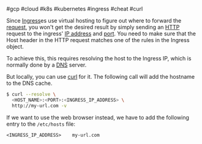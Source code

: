 #gcp #cloud #k8s #kubernetes #ingress #cheat #curl

Since [Ingress](/techstack/k8s/Ingress.md)es use virtual hosting to figure out where to forward the [request](/request), you won't get the desired result by simply sending an [HTTP](/techstack/network/HTTP.md) request to the ingress' [IP address](/IP%20address) and [port](/port).
You need to make sure that the Host header in the HTTP request matches one of the rules in the Ingress object.

To achieve this, this requires resolving the host to the Ingress IP, which is normally done by a [DNS](/DNS) server.

But locally, you can use [curl](/curl) for it. The following call will add the hostname to the DNS cache.
```bash
$ curl --resolve \
  <HOST_NAME>:<PORT>:<INGRESS_IP_ADDRESS> \
  http://my-url.com -v
```

If we want to use the web browser instead, we have to add the following entry to the `/etc/hosts` file:
```
<INGRESS_IP_ADDRESS>    my-url.com
```